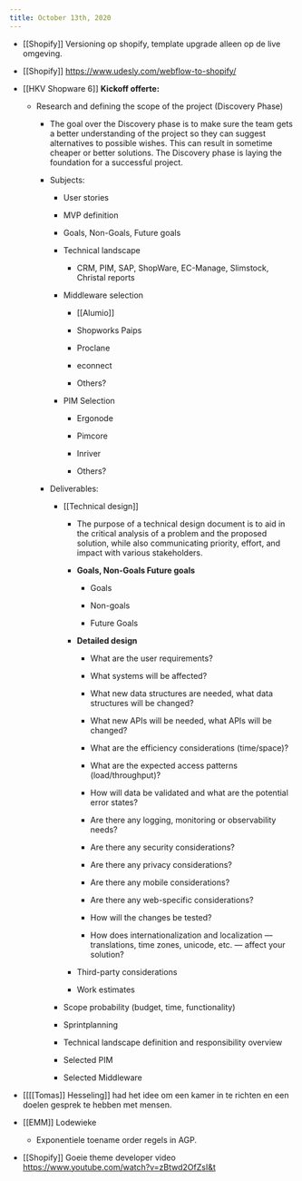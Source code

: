 ```yaml
---
title: October 13th, 2020
---
```


- [[Shopify]] Versioning op shopify, template upgrade alleen op de live omgeving.

- [[Shopify]] https://www.udesly.com/webflow-to-shopify/

- [[HKV Shopware 6]] **Kickoff offerte:**
	 - Research and defining the scope of the project (Discovery Phase)
		 - The goal over the Discovery phase is to make sure the team gets a better understanding of the project so they can suggest alternatives to possible wishes. This can result in sometime cheaper or better solutions. The Discovery phase is laying the foundation for a successful project. 

		 - Subjects:
			 - User stories

			 - MVP definition

			 - Goals, Non-Goals, Future goals

			 - Technical landscape
				 - CRM, PIM, SAP, ShopWare, EC-Manage, Slimstock, Christal reports

			 - Middleware selection
				 - [[Alumio]]

				 - Shopworks Paips

				 - Proclane

				 - econnect

				 - Others?

			 - PIM Selection
				 - Ergonode

				 - Pimcore

				 - Inriver

				 - Others?

		 - Deliverables:
			 - [[Technical design]]
				 - The purpose of a technical design document is to aid in the critical analysis of a problem and the proposed solution, while also communicating priority, effort, and impact with various stakeholders.

				 - **Goals, Non-Goals Future goals**
					 - Goals

					 - Non-goals

					 - Future Goals

				 - **Detailed design**
					 - What are the user requirements?

					 - What systems will be affected?

					 - What new data structures are needed, what data structures will be changed?

					 - What new APIs will be needed, what APIs will be changed?

					 - What are the efficiency considerations (time/space)?

					 - What are the expected access patterns (load/throughput)?

					 - How will data be validated and what are the potential error states?

					 - Are there any logging, monitoring or observability needs?

					 - Are there any security considerations?

					 - Are there any privacy considerations?

					 - Are there any mobile considerations?

					 - Are there any web-specific considerations?

					 - How will the changes be tested?

					 - How does internationalization and localization — translations, time zones, unicode, etc. — affect your solution?

				 - Third-party considerations

				 - Work estimates

			 - Scope probability (budget, time, functionality)

			 - Sprintplanning

			 - Technical landscape definition and responsibility overview

			 - Selected PIM

			 - Selected Middleware

- [[[[Tomas]] Hesseling]] had het idee om een kamer in te richten en een doelen gesprek te hebben met mensen. 

- [[EMM]] Lodewieke
	 - Exponentiele toename order regels in AGP.

- [[Shopify]] Goeie theme developer video https://www.youtube.com/watch?v=zBtwd2OfZsI&t
